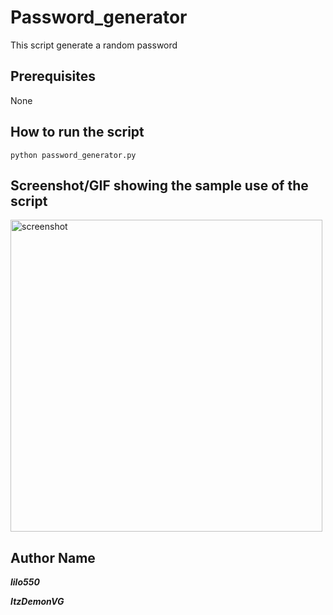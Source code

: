 # Password_generator

This script generate a random password

## Prerequisites

None

## How to run the script

    python password_generator.py

## Screenshot/GIF showing the sample use of the script

<img width="499" alt="screenshot" src="https://user-images.githubusercontent.com/92649530/138557429-aba58d64-fe29-4a1c-952c-428046de833e.png">

## Author Name
***lilo550***

***ItzDemonVG***
